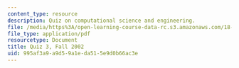 ```yaml
---
content_type: resource
description: Quiz on computational science and engineering.
file: /media/https%3A/open-learning-course-data-rc.s3.amazonaws.com/18-085-computational-science-and-engineering-i-fall-2008/995af3a9a9d59a1eda515e9d0b66ac3e_q318085f02.pdf
file_type: application/pdf
resourcetype: Document
title: Quiz 3, Fall 2002
uid: 995af3a9-a9d5-9a1e-da51-5e9d0b66ac3e
---
```

